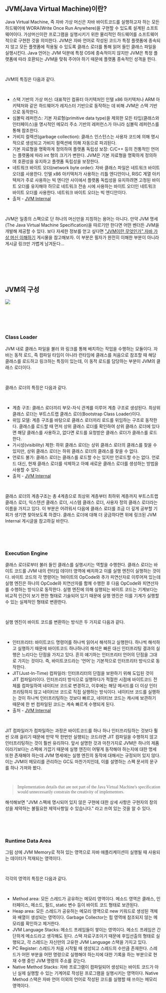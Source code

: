 ## JVM(Java Virtual Machine)이란?

Java Virtual Machine, 즉 자바 가상 머신은 자바 바이트코드를 실행하고자 하는 모든 하드웨어에 WORA(Write
Once Run Anywhere)을 구현할 수 있도록 설계된 소프트웨어이다. 가상머신이란 프로그램을 실행시키기 위한 물리적인
하드웨어를 소프트웨어적으로 구현한 것을 의미한다. JVM은 자바 언어로 작성된 코드가 특정 플랫폼에 종속되지 않고 모든
플랫폼에 적용될 수 있도록 클래스 로더를 통해 읽어 들인 클래스 파일을 실행시킨다. Java 언어는 JVM 덕분에 특정 OS에
종속적이지 않지만 JVM은 특정 플랫폼에 따라 호환되는 JVM을 맞춰 주어야 하기 때문에 플랫폼 종속적인 성격을 띈다.

 

JVM의 특징은 다음과 같다.

 

  - 스택 기반의 가상 머신: 대표적인 컴퓨터 아키텍처인 인텔 x86 아키텍처나 ARM 아키텍처와 같은 하드웨어가 레지스터
    기반으로 동작하는 데 비해 JVM은 스택 기반으로 동작한다.
  - 심볼릭 레퍼런스: 기본 자료형(primitive data type)을 제외한 모든 타입(클래스와 인터페이스)을 명시적인
    메모리 주소 기반의 레퍼런스가 아니라 심볼릭 레퍼런스를 통해 참조한다.
  - 가비지 컬렉션(garbage collection): 클래스 인스턴스는 사용자 코드에 의해 명시적으로 생성되고 가비지
    컬렉션에 의해 자동으로 파괴된다.
  - 기본 자료형을 명확하게 정의하여 플랫폼 독립성 보장: C/C++ 등의 전통적인 언어는 플랫폼에 따라 int 형의 크기가
    변한다. JVM은 기본 자료형을 명확하게 정의하여 호환성을 유지하고 플랫폼 독립성을 보장한다.
  - 네트워크 바이트 오더(network byte order): 자바 클래스 파일은 네트워크 바이트 오더를 사용한다. 인텔
    x86 아키텍처가 사용하는 리틀 엔디안이나, RISC 계열 아키텍처가 주로 사용하는 빅 엔디안 사이에서 플랫폼 독립성을
    유지하려면 고정된 바이트 오더를 유지해야 하므로 네트워크 전송 시에 사용하는 바이트 오더인 네트워크 바이트 오더를
    사용한다. 네트워크 바이트 오더는 빅 엔디안이다.
  - 출처 - [JVM Internal](https://d2.naver.com/helloworld/1230)

 

JVM은 일종의 스팩으로 단 하나의 머신만을 지칭하는 용어는 아니다. 만약 JVM 명세(The Java Virtual
Machine Specification)을 따르기만 한다면 어떤 벤더든 JVM을 개발해 제공할 수 있다. 보다 자세한 정보를 얻고
싶다면 ["JVM이란 무엇인가" 자바 가상 머신 이해하기](https://www.itworld.co.kr/news/110837)
게시물을 참고해보자. 이 부분은 필자가 완전히 이해한 부분이 아니라 게시글 링크만 가볍게 남겨둔다...

 

 

 

## JVM의 구성

![](https://ictacademy.com.ng/wp-content/uploads/2020/02/JVM-Architecture.png)

 

###  

### Class Loader

JVM 내로 클래스 파일을 불러 와 링크를 통해 배치하는 작업을 수행하는 모듈이다. 자바는 동적 로드, 즉 컴파일 타임이 아니라
런타임에 클래스를 처음으로 참조할 때 해당 클래스를 로드하고 링크하는 특징이 있는데, 이 동적 로드를 담당하는 부분이 JVM의
클래스 로더이다. 

 

클래스 로더의 특징은 다음과 같다.

 

  - 계층 구조: 클래스 로더끼리 부모-자식 관계를 이루어 계층 구조로 생성된다. 최상위 클래스 로더는 부트스트랩 클래스
    로더(Bootstrap Class Loader)이다.
  - 위임 모델: 계층 구조를 바탕으로 클래스 로더끼리 로드를 위임하는 구조로 동작한다. 클래스를 로드할 때 먼저 상위 클래스
    로더를 확인하여 상위 클래스 로더에 있다면 해당 클래스를 사용하고, 없다면 로드를 요청받은 클래스 로더가 클래스를
    로드한다.
  - 가시성(visibility) 제한: 하위 클래스 로더는 상위 클래스 로더의 클래스를 찾을 수 있지만, 상위 클래스 로더는
    하위 클래스 로더의 클래스를 찾을 수 없다.
  - 언로드 불가: 클래스 로더는 클래스를 로드할 수는 있지만 언로드할 수는 없다. 언로드 대신, 현재 클래스 로더를 삭제하고
    아예 새로운 클래스 로더를 생성하는 방법을 사용할 수 있다.
  - 출처 -<span> </span>[JVM
    Internal](https://d2.naver.com/helloworld/1230)

 

클래스 로더의 계층구조는 총 4계층으로 최상위 계층부터 최하위 계층까지 부트스트랩 클래스 로더, 익스텐션 클래스 로더, 시스템
클래스 로더, 사용자 정의 클래스 로더라는 이름을 가지고 있다. 이 부분은 어려워서 다음에 클래스 로더를 조금 더 깊게
공부할 기회가 생기면 찾아보도록 하겠다. 클래스 로더에 대해 더 궁금하다면 위에 링크된 JVM Internal 게시글을
참고하길 바란다.

 

 

### Execution Engine

클래스 로더로부터 불러 들인 클래스를 실행시키는 역할을 수행한다. 클래스 로더는 바이트 코드를 JVM 내의 런타임 데이터 영역에
배치하고 이를 실행 엔진이 실행하는 것이다. 바이트 코드의 각 명령어는 1바이트의 OpCode와 추가 피연산자로 이루어져
있는데 실행 엔진은 하나의 OpCode와 피연산자를 함께 수행한 후 다음 OpCode와 피연산자를 수행하는 방식으로
동작한다. 실행 엔진에 의해 실행되는 바이트 코드는 기계보다는 비교적 인간이 보기 편한 형태로 기술되어 있기 때문에 실행
엔진은 이를 기계가 실행할 수 있는 실제적인 형태로 변환한다. 

 

실행 엔진이 바이트 코드를 변환하는 방식은 두 가지로 다음과 같다.

 

  - 인터프리터: 바이트코드 명령어를 하나씩 읽어서 해석하고 실행한다. 하나씩 해석하고 실행하기 때문에 바이트코드 하나하나의
    해석은 빠른 대신 인터프리팅 결과의 실행은 느리다는 단점을 가지고 있다. 흔히 얘기하는 인터프리터 언어의 단점을
    그대로 가지는 것이다. 즉, 바이트코드라는 '언어'는 기본적으로 인터프리터 방식으로 동작한다.
  - JIT(Just-In-Time) 컴파일러: 인터프리터의 단점을 보완하기 위해 도입된 것이 JIT 컴파일러이다. 인터프리터
    방식으로 실행하다가 적절한 시점에 바이트코드 전체를 컴파일하여 네이티브 코드로 변경하고, 이후에는 해당 메서드를 더
    이상 인터프리팅하지 않고 네이티브 코드로 직접 실행하는 방식이다. 네이티브 코드를 실행하는 것이 하나씩
    인터프리팅하는 것보다 빠르고, 네이티브 코드는 캐시에 보관하기 때문에 한 번 컴파일된 코드는 계속
    빠르게 수행되게 된다.
  - 출처 -<span> </span>[JVM
    Internal](https://d2.naver.com/helloworld/1230)

 

JIT 컴파일러가 컴파일하는 과정은 바이트코드를 하나 하나 인터프리팅하는 것보다 훨씬 오래 걸리기 때문에 만약 딱 한번만 실행되는
코드라면 JIT 컴파일을 수행하지 않고 인터프리팅하는 것이 훨씬 유리하다. 앞서 설명한 것과 마찬가지로 JVM은 하나의
제품이라기보다는 스펙에 가깝기 때문에 실행 엔진이 어떻게 동작해야 하는지에 대한 명세 또한 존재해야 하는데
JVM 명세에는 실행 엔진의 동작에 대해서는 규정되어 있지 않다. 이는 JVM이 메모리를 관리하는 GC도 마찬가지인데, 이를
설명하는 스펙 문서의 문구를 하나 가져와 봤다.

 

> <span style="font-family: &#39;Noto Serif KR&#39;">Implementation
> details that are not part of the Java Virtual Machine's specification
> would unnecessarily constrain the creativity of implementors.</span>  
>   

해석해보면 "JVM 스펙에 명시되어 있지 않은 구현에 대한 상세 사항은 구현자의 창의성을 제약하는 불필요한 제약사항일 수
있습니다." 라고 쓰여 있는 것을 알 수 있다.

 

 

### Runtime Data Area

그림 상에 JVM Memory로 적혀 있는 영역으로 자바 애플리케이션이 실행될 때 사용되는 데이터가 적재되는 영역이다.

 

각각의 영역의 특징은 다음과 같다.

 

  - Method area: 모든 스레드가 공유하는 메모리 영역이다. 메소드 영역은 클래스, 인터페이스, 메소드, 필드,
    static 변수 등이 바이트 코드 형태로 보관된다.
  - Heap area: 모든 스레드가 공유하는 메모리 영역으로 new 키워드로 생성된 객체와 배열이 생성되는 영역이다.
    Garbage Collector는 힙 영역에 참조되지 않는 메모리를 확인하고 제거한다.
  - JVM Language Stacks: 메소드 프레임들이 쌓이는 영역이다. 메소드 프레임은 간단하게 메소드라고 생각해도
    된다. 스택 자료구조이기 때문에 후입선출의 형태로 실행되고, 각 스레드는 자신만의 고유한 JVM Language
    스택을 가지고 있다.
  - PC Register: 스레드가 처음 시작될 때 생성되고 스레드의 수만큼 존재한다. 스레드가 어떤 부분을 어떤 명령으로
    실행해야 하는지에 대한 기록을 하는 부분으로 현재 수행 중인 JVM 명령의 주소를 갖는다.
  - Native Method Stacks: 자바 프로그램이 컴파일되어 생성되는 바이트 코드가 아닌 실제 실행할 수 있는
    기계어로 작성된 프로그램을 실행시키는 영역이다. Native Method 스택은 자바 언어 이외의 언어로
    작성된 코드를 실행할 때 쓰이는 메모리 영역이다.
